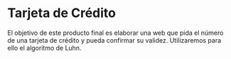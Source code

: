 # Tarjeta de Crédito
El objetivo de este producto final es elaborar una web que pida el número de una tarjeta de crédito y pueda confirmar su validez. 
Utilizaremos para ello el algoritmo de Luhn.
